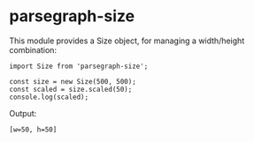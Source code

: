 # parsegraph-size

This module provides a Size object, for managing a width/height combination:

    import Size from 'parsegraph-size';

    const size = new Size(500, 500);
    const scaled = size.scaled(50);
    console.log(scaled);

Output:

    [w=50, h=50]
